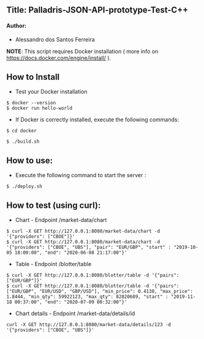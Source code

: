 ## __Title: Palladris-JSON-API-prototype-Test-C++__
#### Author:
- Alessandro dos Santos Ferreira

**NOTE**: This script requires Docker installation ( more info on https://docs.docker.com/engine/install/ ).

## How to Install
- Test your Docker installation
```
$ docker --version
$ docker run hello-world
```
- If Docker is correctly installed, execute the following commands:
```
$ cd docker
```
```
$ ./build.sh
```
## How to use:
- Execute the following command to start the server :
```
$ ./deploy.sh
```
## How to test (using curl):
- Chart - Endpoint /market-data/chart
```
$ curl -X GET http://127.0.0.1:8080/market-data/chart -d '{"providers": ["CBOE"]}'
$ curl -X GET http://127.0.0.1:8080/market-data/chart -d '{"providers": ["CBOE", "UBS"], "pair": "EUR/GBP", "start" : "2019-10-05 18:00:00", "end": "2020-06-08 21:17:00"}'
```
- Table - Endpoint /blotter/table
```
$ curl -X GET http://127.0.0.1:8080/blotter/table -d '{"pairs": ["EUR/GBP"]}'
$ curl -X GET http://127.0.0.1:8080/blotter/table -d '{"pairs": ["EUR/GBP", "EUR/USD", "GBP/USD"], "min_price": 0.4138, "max_price": 1.8444, "min_qty": 59922123, "max_qty": 82820689, "start" : "2019-11-18 00:37:00", "end": "2020-07-09 00:32:00"}'
```
- Chart details - Endpoint /market-data/details/id
```
curl -X GET http://127.0.0.1:8080/market-data/details/123 -d '{"providers": ["CBOE", "UBS"]}'
```
